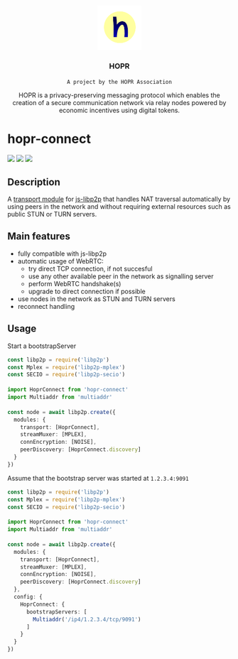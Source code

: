 <!-- INTRODUCTION -->
<p align="center">
  <a href="https://hoprnet.org" target="_blank" rel="noopener noreferrer">
    <img width="100" src="https://github.com/hoprnet/hopr-assets/blob/master/v1/logo/hopr_logo_padded.png?raw=true" alt="HOPR Logo">
  </a>
  
  <!-- Title Placeholder -->
  <h3 align="center">HOPR</h3>
  <p align="center">
    <code>A project by the HOPR Association</code>
  </p>
  <p align="center">
    HOPR is a privacy-preserving messaging protocol which enables the creation of a secure communication network via relay nodes powered by economic incentives using digital tokens.
  </p>
</p>

# hopr-connect

[![](https://github.com/libp2p/js-libp2p-interfaces/raw/master/src/transport/img/badge.png)](https://github.com/libp2p/js-libp2p-interfaces/tree/master/src/transport)
[![](https://github.com/libp2p/js-libp2p-interfaces/raw/master/src/connection/img/badge.png)](https://github.com/libp2p/js-libp2p-interfaces/tree/master/src/connection)
[![](https://github.com/libp2p/js-libp2p-interfaces/raw/master/src/peer-discovery/img/badge.png)](https://github.com/libp2p/js-libp2p-interfaces/tree/master/src/peer-discovery)

## Description

A [transport module](https://github.com/libp2p/js-libp2p-interfaces/tree/master/src/transport) for [js-libp2p](https://github.com/libp2p/js-libp2p) that handles NAT traversal automatically by using peers in the network and without requiring external resources such as public STUN or TURN servers.

## Main features

- fully compatible with js-libp2p
- automatic usage of WebRTC:
  - try direct TCP connection, if not succesful
  - use any other available peer in the network as signalling server
  - perform WebRTC handshake(s)
  - upgrade to direct connection if possible
- use nodes in the network as STUN and TURN servers
- reconnect handling

## Usage

Start a bootstrapServer

```ts
const libp2p = require('libp2p')
const Mplex = require('libp2p-mplex')
const SECIO = require('libp2p-secio')

import HoprConnect from 'hopr-connect'
import Multiaddr from 'multiaddr'

const node = await libp2p.create({
  modules: {
    transport: [HoprConnect],
    streamMuxer: [MPLEX],
    connEncryption: [NOISE],
    peerDiscovery: [HoprConnect.discovery]
  }
})
```

Assume that the bootstrap server was started at `1.2.3.4:9091`

```ts
const libp2p = require('libp2p')
const Mplex = require('libp2p-mplex')
const SECIO = require('libp2p-secio')

import HoprConnect from 'hopr-connect'
import Multiaddr from 'multiaddr'

const node = await libp2p.create({
  modules: {
    transport: [HoprConnect],
    streamMuxer: [MPLEX],
    connEncryption: [NOISE],
    peerDiscovery: [HoprConnect.discovery]
  },
  config: {
    HoprConnect: {
      bootstrapServers: [
        Multiaddr('/ip4/1.2.3.4/tcp/9091')
      ]
    }
  }
})
```
